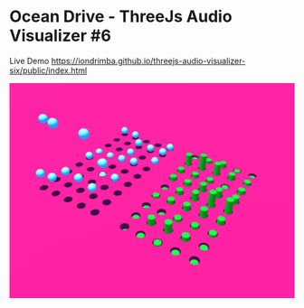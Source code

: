 # Ocean Drive - ThreeJs Audio Visualizer #6

Live Demo https://iondrimba.github.io/threejs-audio-visualizer-six/public/index.html

![App](https://raw.githubusercontent.com/iondrimba/images/master/six.PNG)

